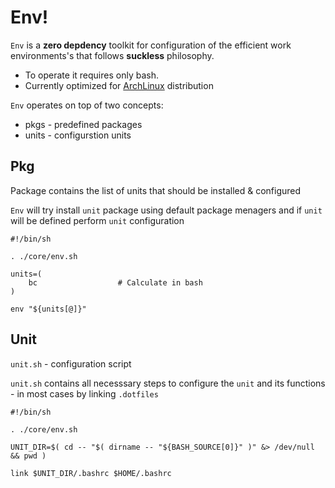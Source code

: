 # Env!

`Env` is a __zero depdency__ toolkit for configuration of the efficient work environments's that follows  __suckless__ philosophy.



 * To operate it requires only bash.
 * Currently optimized for [ArchLinux](https://www.archlinux.org/) distribution 


`Env` operates on top of two concepts:
  * pkgs	- predefined packages
  * units 	- configurstion units





Pkg
---

Package contains the list of units that should be installed & configured

`Env` will try install `unit` package using default package menagers and if `unit` will be defined perform `unit` configuration

```
#!/bin/sh

. ./core/env.sh

units=(
    bc                  # Calculate in bash    
)

env "${units[@]}"

```


Unit
---
`unit.sh` - configuration script

`unit.sh` contains all necesssary steps to configure the `unit` and its functions - in most cases by linking `.dotfiles` 

```
#!/bin/sh

. ./core/env.sh

UNIT_DIR=$( cd -- "$( dirname -- "${BASH_SOURCE[0]}" )" &> /dev/null && pwd )

link $UNIT_DIR/.bashrc $HOME/.bashrc
```


